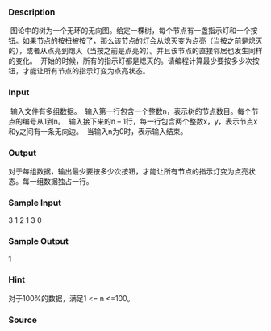 
### Description
 图论中的树为一个无环的无向图。给定一棵树，每个节点有一盏指示灯和一个按钮。如果节点的按扭被按了，那么该节点的灯会从熄灭变为点亮（当按之前是熄灭的），或者从点亮到熄灭（当按之前是点亮的）。并且该节点的直接邻居也发生同样的变化。
 开始的时候，所有的指示灯都是熄灭的。请编程计算最少要按多少次按钮，才能让所有节点的指示灯变为点亮状态。

### Input
 输入文件有多组数据。
 输入第一行包含一个整数n，表示树的节点数目。每个节点的编号从1到n。 
 输入接下来的n – 1行，每一行包含两个整数x，y，表示节点x和y之间有一条无向边。
 当输入n为0时，表示输入结束。
### Output
对于每组数据，输出最少要按多少次按钮，才能让所有节点的指示灯变为点亮状态。每一组数据独占一行。
### Sample Input
3
1 2
1 3
0

### Sample Output
1
### Hint
对于100%的数据，满足1 <= n <=100。
### Source
